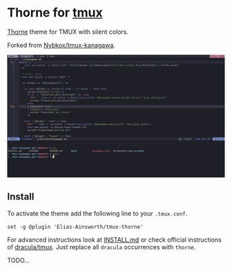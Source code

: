 # Thorne for [tmux](https://github.com/tmux/tmux/wiki)

[Thorne](https://github.com/rebelot/thorne.nvim/tree/master) theme for TMUX with
silent colors.

Forked from [Nybkox/tmux-kanagawa](https://github.com/dracula/tmux).

![Screenshot](./screenshot.png)

## Install

To activate the theme add the following line to your `.tmux.conf`.

    set -g @plugin 'Elias-Ainsworth/tmux-thorne'

For advanced instructions look at
[INSTALL.md](https://github.com/Nybkox/tmux-thorne/blob/master/INSTALL.md) or
check official instructions of [dracula/tmux](https://draculatheme.com/tmux).
Just replace all `dracula` occurrences with `thorne`.

TODO...
